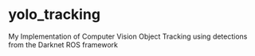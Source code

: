 # yolo_tracking
My Implementation of Computer Vision Object Tracking using detections from the Darknet ROS framework

